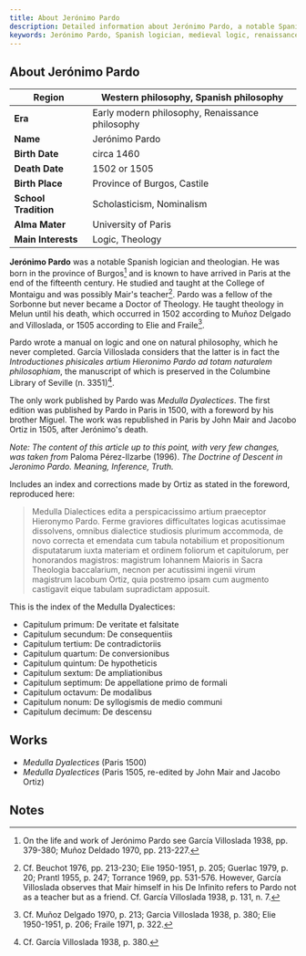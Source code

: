 ```yaml
---
title: About Jerónimo Pardo
description: Detailed information about Jerónimo Pardo, a notable Spanish logician.
keywords: Jerónimo Pardo, Spanish logician, medieval logic, renaissance logic, University of Paris, Medulla Dyalectices
---
```


## About Jerónimo Pardo

| **Region**           | Western philosophy, Spanish philosophy |
|----------------------|----------------------------------------|
| **Era**              | Early modern philosophy, Renaissance philosophy |
| **Name**             | Jerónimo Pardo                         |
| **Birth Date**       | circa 1460                             |
| **Death Date**       | 1502 or 1505                           |
| **Birth Place**      | Province of Burgos, Castile            |
| **School Tradition** | Scholasticism, Nominalism              |
| **Alma Mater**       | University of Paris                    |
| **Main Interests**   | Logic, Theology                        |

**Jerónimo Pardo** was a notable Spanish logician and theologian. He was born in the province of Burgos[^1] and is known to have arrived in Paris at the end of the fifteenth century. He studied and taught at the College of Montaigu and was possibly Mair's teacher[^2]. Pardo was a fellow of the Sorbonne but never became a Doctor of Theology. He taught theology in Melun until his death, which occurred in 1502 according to Muñoz Delgado and Villoslada, or 1505 according to Elie and Fraile[^3].

Pardo wrote a manual on logic and one on natural philosophy, which he never completed. García Villoslada considers that the latter is in fact the *Introductiones phisicales artium Hieronimo Pardo ad totam naturalem philosophiam*, the manuscript of which is preserved in the Columbine Library of Seville (n. 3351)[^4].

The only work published by Pardo was *Medulla Dyalectices*. The first edition was published by Pardo in Paris in 1500, with a foreword by his brother Miguel. The work was republished in Paris by John Mair and Jacobo Ortiz in 1505, after Jerónimo's death.

*Note: The content of this article up to this point, with very few changes, was taken from* Paloma Pérez-Ilzarbe (1996). *The Doctrine of Descent in Jeronimo Pardo. Meaning, Inference, Truth.*

Includes an index and corrections made by Ortiz as stated in the foreword, reproduced here:

> Medulla Dialectices edita a perspicacissimo artium praeceptor Hieronymo Pardo. Ferme graviores difficultates logicas acutissimae dissolvens, omnibus dialectice studiosis plurimum accommoda, de novo correcta et emendata cum tabula notabilium et propositionum disputatarum iuxta materiam et ordinem foliorum et capitulorum, per honorandos magistros: magistrum Iohannem Maioris in Sacra Theologia baccalarium, necnon per acutissimi ingenii virum magistrum Iacobum Ortiz, quia postremo ipsam cum augmento castigavit eique tabulam supradictam apposuit.

This is the index of the Medulla Dyalectices:
- Capitulum primum: De veritate et falsitate
- Capitulum secundum: De consequentiis
- Capitulum tertium: De contradictoriis
- Capitulum quartum: De conversionibus
- Capitulum quintum: De hypotheticis
- Capitulum sextum: De ampliationibus
- Capitulum septimum: De appellatione primo de formali
- Capitulum octavum: De modalibus
- Capitulum nonum: De syllogismis de medio communi
- Capitulum decimum: De descensu

## Works

- *Medulla Dyalectices* (Paris 1500)
- *Medulla Dyalectices* (Paris 1505, re-edited by John Mair and Jacobo Ortiz)

## Notes

[^1]: On the life and work of Jerónimo Pardo see García Villoslada 1938, pp. 379-380; Muñoz Deldado 1970, pp. 213-227.
[^2]: Cf. Beuchot 1976, pp. 213-230; Elie 1950-1951, p. 205; Guerlac 1979, p. 20; Prantl 1955, p. 247; Torrance 1969, pp. 531-576. However, García Villoslada observes that Mair himself in his De Infinito refers to Pardo not as a teacher but as a friend. Cf. García Villoslada 1938, p. 131, n. 7.
[^3]: Cf. Muñoz Delgado 1970, p. 213; Garcia Villoslada 1938, p. 380; Elie 1950-1951, p. 206; Fraile 1971, p. 322.
[^4]: Cf. García Villoslada 1938, p. 380.
